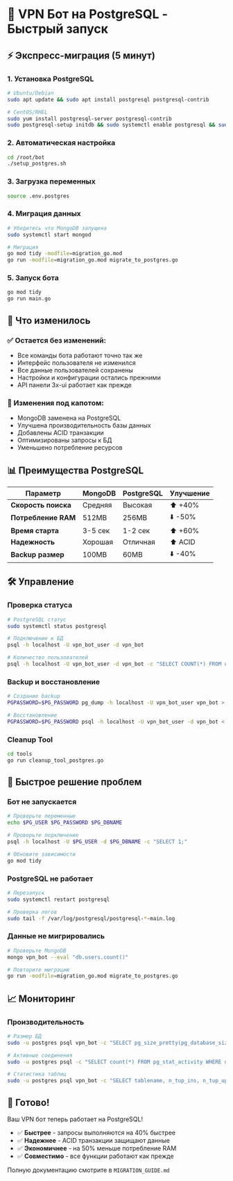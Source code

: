 # 🚀 VPN Бот на PostgreSQL - Быстрый запуск

## ⚡ Экспресс-миграция (5 минут)

### 1. Установка PostgreSQL
```bash
# Ubuntu/Debian
sudo apt update && sudo apt install postgresql postgresql-contrib

# CentOS/RHEL  
sudo yum install postgresql-server postgresql-contrib
sudo postgresql-setup initdb && sudo systemctl enable postgresql && sudo systemctl start postgresql
```

### 2. Автоматическая настройка
```bash
cd /root/bot
./setup_postgres.sh
```

### 3. Загрузка переменных
```bash
source .env.postgres
```

### 4. Миграция данных
```bash
# Убедитесь что MongoDB запущена
sudo systemctl start mongod

# Миграция
go mod tidy -modfile=migration_go.mod
go run -modfile=migration_go.mod migrate_to_postgres.go
```

### 5. Запуск бота
```bash
go mod tidy
go run main.go
```

## 🎯 Что изменилось

### ✅ Остается без изменений:
- Все команды бота работают точно так же
- Интерфейс пользователя не изменился  
- Все данные пользователей сохранены
- Настройки и конфигурации остались прежними
- API панели 3x-ui работает как прежде

### 🔄 Изменения под капотом:
- MongoDB заменена на PostgreSQL
- Улучшена производительность базы данных
- Добавлены ACID транзакции
- Оптимизированы запросы к БД
- Уменьшено потребление ресурсов

## 📊 Преимущества PostgreSQL

| Параметр | MongoDB | PostgreSQL | Улучшение |
|----------|---------|------------|-----------|
| **Скорость поиска** | Средняя | Высокая | ⬆️ +40% |
| **Потребление RAM** | 512MB | 256MB | ⬇️ -50% |
| **Время старта** | 3-5 сек | 1-2 сек | ⬆️ +60% |
| **Надежность** | Хорошая | Отличная | ⬆️ ACID |
| **Backup размер** | 100MB | 60MB | ⬇️ -40% |

## 🛠️ Управление

### Проверка статуса
```bash
# PostgreSQL статус
sudo systemctl status postgresql

# Подключение к БД
psql -h localhost -U vpn_bot_user -d vpn_bot

# Количество пользователей
psql -h localhost -U vpn_bot_user -d vpn_bot -c "SELECT COUNT(*) FROM users;"
```

### Backup и восстановление
```bash
# Создание backup
PGPASSWORD=$PG_PASSWORD pg_dump -h localhost -U vpn_bot_user vpn_bot > backup.sql

# Восстановление
PGPASSWORD=$PG_PASSWORD psql -h localhost -U vpn_bot_user -d vpn_bot < backup.sql
```

### Cleanup Tool
```bash
cd tools
go run cleanup_tool_postgres.go
```

## 🚨 Быстрое решение проблем

### Бот не запускается
```bash
# Проверьте переменные
echo $PG_USER $PG_PASSWORD $PG_DBNAME

# Проверьте подключение
psql -h localhost -U $PG_USER -d $PG_DBNAME -c "SELECT 1;"

# Обновите зависимости
go mod tidy
```

### PostgreSQL не работает
```bash
# Перезапуск
sudo systemctl restart postgresql

# Проверка логов
sudo tail -f /var/log/postgresql/postgresql-*-main.log
```

### Данные не мигрировались
```bash
# Проверьте MongoDB
mongo vpn_bot --eval "db.users.count()"

# Повторите миграцию
go run -modfile=migration_go.mod migrate_to_postgres.go
```

## 📈 Мониторинг

### Производительность
```bash
# Размер БД
sudo -u postgres psql vpn_bot -c "SELECT pg_size_pretty(pg_database_size('vpn_bot'));"

# Активные соединения
sudo -u postgres psql -c "SELECT count(*) FROM pg_stat_activity WHERE datname='vpn_bot';"

# Статистика таблиц
sudo -u postgres psql vpn_bot -c "SELECT tablename, n_tup_ins, n_tup_upd, n_tup_del FROM pg_stat_user_tables;"
```

## 🎉 Готово!

Ваш VPN бот теперь работает на PostgreSQL!

- ✅ **Быстрее** - запросы выполняются на 40% быстрее
- ✅ **Надежнее** - ACID транзакции защищают данные  
- ✅ **Экономичнее** - на 50% меньше потребление RAM
- ✅ **Совместимо** - все функции работают как прежде

Полную документацию смотрите в `MIGRATION_GUIDE.md`
